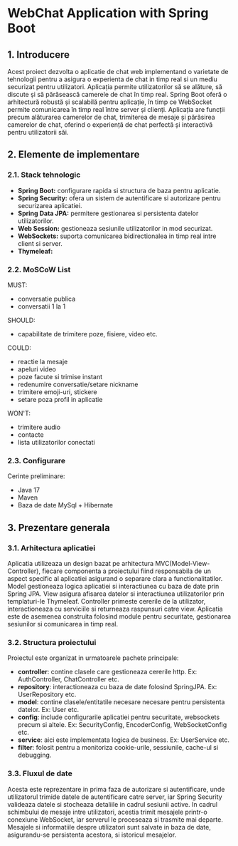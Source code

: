 # WebChat Application with Spring Boot

## 1. Introducere
  Acest proiect dezvolta o aplicatie de chat web implementand o varietate de tehnologii pentru a asigura o experienta de chat in timp real si un mediu securizat pentru utilizatori.
  Aplicația permite utilizatorilor să se alăture, să discute și să părăsească camerele de chat în timp real. Spring Boot oferă o arhitectură robustă și scalabilă pentru aplicație, în timp ce WebSocket permite comunicarea în timp real între server și clienți. Aplicația are funcții precum alăturarea camerelor de chat, trimiterea de mesaje și părăsirea camerelor de chat, oferind o experiență de chat perfectă și interactivă pentru utilizatorii săi.

## 2. Elemente de implementare

### 2.1. Stack tehnologic
- **Spring Boot:** configurare rapida si structura de baza pentru aplicatie.
- **Spring Security:** ofera un sistem de autentificare si autorizare pentru securizarea aplicatiei.
- **Spring Data JPA:** permitere gestionarea si persistenta datelor utilizatorilor. 
- **Web Session:** gestioneaza sesiunile utilizatorilor in mod securizat.
- **WebSockets:** suporta comunicarea bidirectionalea in timp real intre client si server.
- **Thymeleaf:**

### 2.2. MoSCoW List

MUST: 
- conversatie publica 
- conversatii 1 la 1

SHOULD: 
- capabilitate de trimitere poze, fisiere, video etc.

COULD:
- reactie la mesaje
- apeluri video
- poze facute si trimise instant
- redenumire conversatie/setare nickname
- trimitere emoji-uri, stickere
- setare poza profil in aplicatie

WON'T:
- trimitere audio
- contacte
- lista utilizatorilor conectati

### 2.3. Configurare
Cerinte preliminare:
- Java 17
- Maven
- Baza de date MySql + Hibernate

## 3. Prezentare generala

### 3.1. Arhitectura aplicatiei
  Aplicatia utilizeaza un design bazat pe arhitectura MVC(Model-View-Controller), fiecare componenta a proiectului fiind responsabila de un aspect specific al aplicatiei asigurand o separare clara a functionalitatilor. Model gestioneaza logica aplicatiei si interactiunea cu baza de date prin Spring JPA. View asigura afisarea datelor si interactiunea utilizatorilor prin templaturi-le Thymeleaf. Controller primeste cererile de la utilizator, interactioneaza cu serviciile si returneaza raspunsuri catre view. Aplicatia este de asemenea construita folosind module pentru securitate, gestionarea sesiunilor si comunicarea in timp real.

### 3.2. Structura proiectului
  Proiectul este organizat in urmatoarele pachete principale:
- **controller**: contine clasele care gestioneaza cererile http. Ex: AuthController, ChatController etc.
- **repository**: interactioneaza cu baza de date folosind SpringJPA. Ex: UserRepository etc.
- **model**: contine clasele/entitatile necesare necesare pentru persistenta datelor. Ex: User etc.
- **config**: include configurarile aplicatiei pentru securitate, websockets precum si altele. Ex: SecurityConfig, EncoderConfig, WebSocketConfig etc.
- **service**: aici este implementata logica de business. Ex: UserService etc.
- **filter**: folosit pentru a monitoriza cookie-urile, sessiunile, cache-ul si debugging.

###  3.3. Fluxul de date
  Acesta este reprezentare in prima faza de autorizare si autentificare, unde utilizatorul trimide datele de autentificare catre server, iar Spring Security valideaza datele si stocheaza detaliile in cadrul sesiunii active. In cadrul schimbului de mesaje intre utilizatori, acestia trimit mesajele printr-o conexiune WebSocket, iar serverul le proceseaza si trasmite mai departe. Mesajele si informatiile despre utilizatori sunt salvate in baza de date, asigurandu-se persistenta acestora, si istoricul mesajelor.

